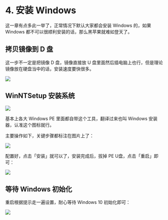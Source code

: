 # 4. 安装 Windows

这一章有点多此一举了，正常情况下默认大家都会安装 Windows 的，如果 Windows 都不可以很顺利安装的话，那么黑苹果就难如登天了。

## 拷贝镜像到 D 盘

这一步不一定是把镜像 D 盘，镜像直接放 U 盘里面然后插电脑上也行，但是理论镜像放在硬盘当中的话，安装速度要快很多。

![](https://image.3001.net/images/20210921/16322087074636.jpg) 

## WinNTSetup 安装系统

![](https://image.3001.net/images/20210921/16322088183096.jpg) 

基本上各大 Windows PE 里面都自带这个工具，翻译过来也叫 Windows 安装器，认准这个图标就行。

主要操作如下，关键步骤都标注在图片上了：

![](https://image.3001.net/images/20210921/16322090345480.jpg)  

配置好，点击「安装」就可以了，安装完成后，拔掉 PE U盘，点击「重启」即可：

![](https://image.3001.net/images/20210921/16322092702981.jpg) 

 ## 等待 Windows 初始化

重启根据提示走一遍设置，耐心等待 Windows 10 初始化即可：

![](https://image.3001.net/images/20210921/16322096568739.jpg)

